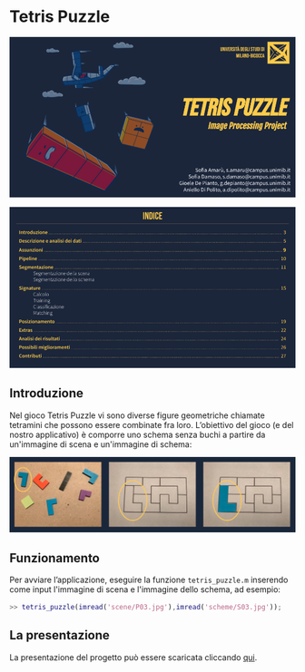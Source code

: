 # Tetris Puzzle

![](img/00.png)

![](img/01.png)

## Introduzione

Nel gioco Tetris Puzzle vi sono diverse figure geometriche chiamate tetramini che possono essere combinate fra loro. L’obiettivo del gioco (e del nostro applicativo) è comporre uno schema senza buchi a partire da un'immagine di scena e un'immagine di schema:

![](img/02.png)

## Funzionamento

Per avviare l’applicazione, eseguire la funzione `tetris_puzzle.m` inserendo come input l'immagine di scena e l'immagine dello schema, ad esempio:

```matlab
>> tetris_puzzle(imread('scene/P03.jpg'),imread('scheme/S03.jpg'));
```

## La presentazione
La presentazione del progetto può essere scaricata cliccando [qui](https://github.com/gdepianto/progetto_elaborazioni_immagini/raw/main/Tetris%20Puzzle.pdf).
